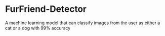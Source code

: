 # FurFriend-Detector
 A machine learning model that can classify images from the user as either a cat or a dog with 99% accuracy
